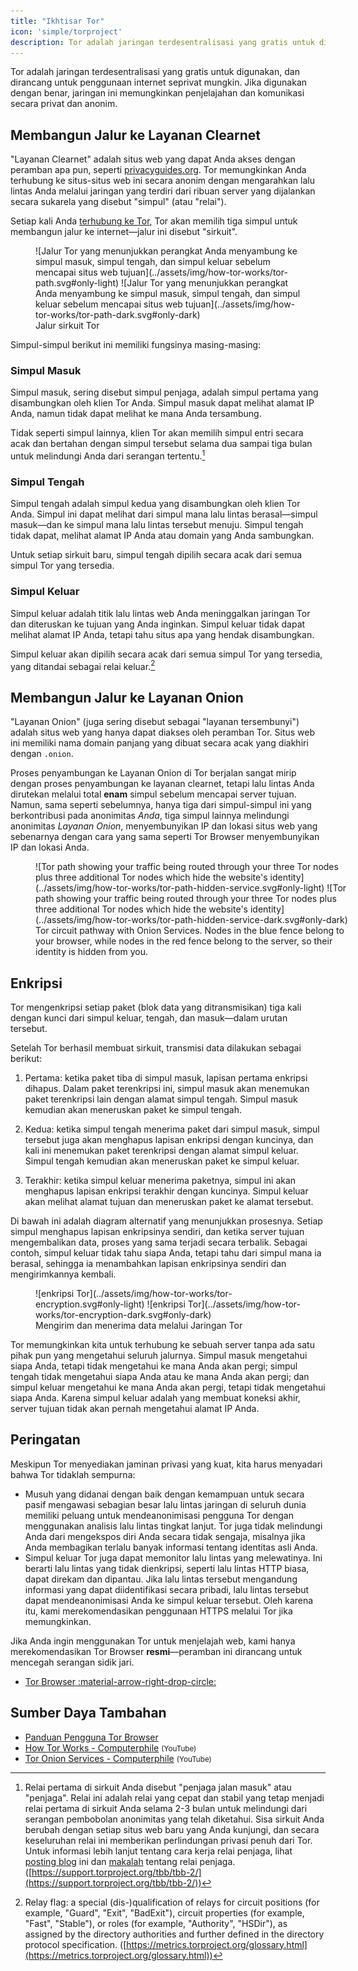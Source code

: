 ```yaml
---
title: "Ikhtisar Tor"
icon: 'simple/torproject'
description: Tor adalah jaringan terdesentralisasi yang gratis untuk digunakan, dan dirancang untuk penggunaan internet seprivat mungkin.
---
```


Tor adalah jaringan terdesentralisasi yang gratis untuk digunakan, dan dirancang untuk penggunaan internet seprivat mungkin. Jika digunakan dengan benar, jaringan ini memungkinkan penjelajahan dan komunikasi secara privat dan anonim.

## Membangun Jalur ke Layanan Clearnet

"Layanan Clearnet" adalah situs web yang dapat Anda akses dengan peramban apa pun, seperti [privacyguides.org](https://www.privacyguides.org). Tor memungkinkan Anda terhubung ke situs-situs web ini secara anonim dengan mengarahkan lalu lintas Anda melalui jaringan yang terdiri dari ribuan server yang dijalankan secara sukarela yang disebut "simpul" (atau "relai").

Setiap kali Anda [terhubung ke Tor](../tor.md), Tor akan memilih tiga simpul untuk membangun jalur ke internet—jalur ini disebut "sirkuit".

<figure markdown>
  ![Jalur Tor yang menunjukkan perangkat Anda menyambung ke simpul masuk, simpul tengah, dan simpul keluar sebelum mencapai situs web tujuan](../assets/img/how-tor-works/tor-path.svg#only-light)
  ![Jalur Tor yang menunjukkan perangkat Anda menyambung ke simpul masuk, simpul tengah, dan simpul keluar sebelum mencapai situs web tujuan](../assets/img/how-tor-works/tor-path-dark.svg#only-dark)
  <figcaption>Jalur sirkuit Tor</figcaption>
</figure>

Simpul-simpul berikut ini memiliki fungsinya masing-masing:

### Simpul Masuk

Simpul masuk, sering disebut simpul penjaga, adalah simpul pertama yang disambungkan oleh klien Tor Anda. Simpul masuk dapat melihat alamat IP Anda, namun tidak dapat melihat ke mana Anda tersambung.

Tidak seperti simpul lainnya, klien Tor akan memilih simpul entri secara acak dan bertahan dengan simpul tersebut selama dua sampai tiga bulan untuk melindungi Anda dari serangan tertentu.[^1]

### Simpul Tengah

Simpul tengah adalah simpul kedua yang disambungkan oleh klien Tor Anda. Simpul ini dapat melihat dari simpul mana lalu lintas berasal—simpul masuk—dan ke simpul mana lalu lintas tersebut menuju. Simpul tengah tidak dapat, melihat alamat IP Anda atau domain yang Anda sambungkan.

Untuk setiap sirkuit baru, simpul tengah dipilih secara acak dari semua simpul Tor yang tersedia.

### Simpul Keluar

Simpul keluar adalah titik lalu lintas web Anda meninggalkan jaringan Tor dan diteruskan ke tujuan yang Anda inginkan. Simpul keluar tidak dapat melihat alamat IP Anda, tetapi tahu situs apa yang hendak disambungkan.

Simpul keluar akan dipilih secara acak dari semua simpul Tor yang tersedia, yang ditandai sebagai relai keluar.[^2]

## Membangun Jalur ke Layanan Onion

"Layanan Onion" (juga sering disebut sebagai "layanan tersembunyi") adalah situs web yang hanya dapat diakses oleh peramban Tor. Situs web ini memiliki nama domain panjang yang dibuat secara acak yang diakhiri dengan `.onion`.

Proses penyambungan ke Layanan Onion di Tor berjalan sangat mirip dengan proses penyambungan ke layanan clearnet, tetapi lalu lintas Anda dirutekan melalui total **enam** simpul sebelum mencapai server tujuan. Namun, sama seperti sebelumnya, hanya tiga dari simpul-simpul ini yang berkontribusi pada anonimitas *Anda*, tiga simpul lainnya melindungi anonimitas *Layanan Onion*, menyembunyikan IP dan lokasi situs web yang sebenarnya dengan cara yang sama seperti Tor Browser menyembunyikan IP dan lokasi Anda.

<figure style="width:100%" markdown>
  ![Tor path showing your traffic being routed through your three Tor nodes plus three additional Tor nodes which hide the website's identity](../assets/img/how-tor-works/tor-path-hidden-service.svg#only-light)
  ![Tor path showing your traffic being routed through your three Tor nodes plus three additional Tor nodes which hide the website's identity](../assets/img/how-tor-works/tor-path-hidden-service-dark.svg#only-dark)
  <figcaption>Tor circuit pathway with Onion Services. Nodes in the <span class="pg-blue">blue</span> fence belong to your browser, while nodes in the <span class="pg-red">red</span> fence belong to the server, so their identity is hidden from you.</figcaption>
</figure>

## Enkripsi

Tor mengenkripsi setiap paket (blok data yang ditransmisikan) tiga kali dengan kunci dari simpul keluar, tengah, dan masuk—dalam urutan tersebut.

Setelah Tor berhasil membuat sirkuit, transmisi data dilakukan sebagai berikut:

1. Pertama: ketika paket tiba di simpul masuk, lapisan pertama enkripsi dihapus. Dalam paket terenkripsi ini, simpul masuk akan menemukan paket terenkripsi lain dengan alamat simpul tengah. Simpul masuk kemudian akan meneruskan paket ke simpul tengah.

2. Kedua: ketika simpul tengah menerima paket dari simpul masuk, simpul tersebut juga akan menghapus lapisan enkripsi dengan kuncinya, dan kali ini menemukan paket terenkripsi dengan alamat simpul keluar. Simpul tengah kemudian akan meneruskan paket ke simpul keluar.

3. Terakhir: ketika simpul keluar menerima paketnya, simpul ini akan menghapus lapisan enkripsi terakhir dengan kuncinya. Simpul keluar akan melihat alamat tujuan dan meneruskan paket ke alamat tersebut.

Di bawah ini adalah diagram alternatif yang menunjukkan prosesnya. Setiap simpul menghapus lapisan enkripsinya sendiri, dan ketika server tujuan mengembalikan data, proses yang sama terjadi secara terbalik. Sebagai contoh, simpul keluar tidak tahu siapa Anda, tetapi tahu dari simpul mana ia berasal, sehingga ia menambahkan lapisan enkripsinya sendiri dan mengirimkannya kembali.

<figure markdown>
  ![enkripsi Tor](../assets/img/how-tor-works/tor-encryption.svg#only-light)
  ![enkripsi Tor](../assets/img/how-tor-works/tor-encryption-dark.svg#only-dark)
  <figcaption>Mengirim dan menerima data melalui Jaringan Tor</figcaption>
</figure>

Tor memungkinkan kita untuk terhubung ke sebuah server tanpa ada satu pihak pun yang mengetahui seluruh jalurnya. Simpul masuk mengetahui siapa Anda, tetapi tidak mengetahui ke mana Anda akan pergi; simpul tengah tidak mengetahui siapa Anda atau ke mana Anda akan pergi; dan simpul keluar mengetahui ke mana Anda akan pergi, tetapi tidak mengetahui siapa Anda. Karena simpul keluar adalah yang membuat koneksi akhir, server tujuan tidak akan pernah mengetahui alamat IP Anda.

## Peringatan

Meskipun Tor menyediakan jaminan privasi yang kuat, kita harus menyadari bahwa Tor tidaklah sempurna:

- Musuh yang didanai dengan baik dengan kemampuan untuk secara pasif mengawasi sebagian besar lalu lintas jaringan di seluruh dunia memiliki peluang untuk mendeanonimisasi pengguna Tor dengan menggunakan analisis lalu lintas tingkat lanjut. Tor juga tidak melindungi Anda dari mengekspos diri Anda secara tidak sengaja, misalnya jika Anda membagikan terlalu banyak informasi tentang identitas asli Anda.
- Simpul keluar Tor juga dapat memonitor lalu lintas yang melewatinya. Ini berarti lalu lintas yang tidak dienkripsi, seperti lalu lintas HTTP biasa, dapat direkam dan dipantau. Jika lalu lintas tersebut mengandung informasi yang dapat diidentifikasi secara pribadi, lalu lintas tersebut dapat mendeanonimisasi Anda ke simpul keluar tersebut. Oleh karena itu, kami merekomendasikan penggunaan HTTPS melalui Tor jika memungkinkan.

Jika Anda ingin menggunakan Tor untuk menjelajah web, kami hanya merekomendasikan Tor Browser **resmi**—peramban ini dirancang untuk mencegah serangan sidik jari.

- [Tor Browser :material-arrow-right-drop-circle:](../tor.md#tor-browser)

## Sumber Daya Tambahan

- [Panduan Pengguna Tor Browser](https://tb-manual.torproject.org)
- [How Tor Works - Computerphile](https://invidious.privacyguides.net/embed/QRYzre4bf7I?local=true) <small>(YouTube)</small>
- [Tor Onion Services - Computerphile](https://invidious.privacyguides.net/embed/lVcbq_a5N9I?local=true) <small>(YouTube)</small>

[^1]: Relai pertama di sirkuit Anda disebut "penjaga jalan masuk" atau "penjaga". Relai ini adalah relai yang cepat dan stabil yang tetap menjadi relai pertama di sirkuit Anda selama 2-3 bulan untuk melindungi dari serangan pembobolan anonimitas yang telah diketahui. Sisa sirkuit Anda berubah dengan setiap situs web baru yang Anda kunjungi, dan secara keseluruhan relai ini memberikan perlindungan privasi penuh dari Tor. Untuk informasi lebih lanjut tentang cara kerja relai penjaga, lihat [posting blog](https://blog.torproject.org/improving-tors-anonymity-changing-guard-parameters) ini dan [makalah](https://www-users.cs.umn.edu/~hoppernj/single_guard.pdf) tentang relai penjaga. ([https://support.torproject.org/tbb/tbb-2/](https://support.torproject.org/tbb/tbb-2/))

[^2]: Relay flag: a special (dis-)qualification of relays for circuit positions (for example, "Guard", "Exit", "BadExit"), circuit properties (for example, "Fast", "Stable"), or roles (for example, "Authority", "HSDir"), as assigned by the directory authorities and further defined in the directory protocol specification. ([https://metrics.torproject.org/glossary.html](https://metrics.torproject.org/glossary.html))
